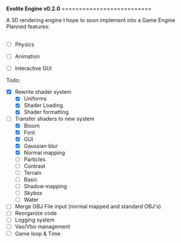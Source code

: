 <b>Evolite Engine v0.2.0</b>
 ==========================<br>

A 3D rendering engine I hope to soon implement into a Game Engine
Planned features: 
<br>
<br>
- [ ] Physics
- [ ] Animation
- [ ] Interactive GUI


Todo:
- [x] Rewrite shader system
    - [x] Uniforms
    - [x] Shader Loading
    - [x] Shader formatting
- [ ] Transfer shaders to new system
    - [x] Bloom 
    - [x] Font 
    - [x] GUI 
    - [x] Gaussian blur 
    - [x] Normal mapping 
    - [ ] Particles
    - [ ] Contrast
    - [ ] Terrain
    - [ ] Basic
    - [ ] Shadow mapping
    - [ ] Skybox
    - [ ] Water
- [ ] Merge OBJ File input (normal mapped and standard OBJ's)
- [ ] Reorganize code
- [ ] Logging system
- [ ] Vao/Vbo management
- [ ] Game loop & Time
